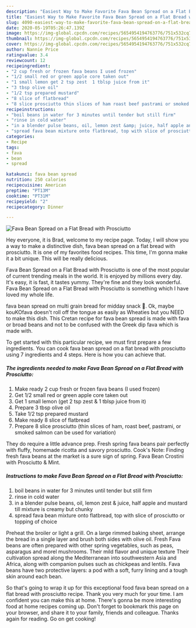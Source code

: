 ```yaml
---
description: "Easiest Way to Make Favorite Fava Bean Spread on a Flat Bread with Prosciutto"
title: "Easiest Way to Make Favorite Fava Bean Spread on a Flat Bread with Prosciutto"
slug: 4090-easiest-way-to-make-favorite-fava-bean-spread-on-a-flat-bread-with-prosciutto
date: 2020-05-19T05:26:47.139Z
image: https://img-global.cpcdn.com/recipes/5654954194763776/751x532cq70/fava-bean-spread-on-a-flat-bread-with-prosciutto-recipe-main-photo.jpg
thumbnail: https://img-global.cpcdn.com/recipes/5654954194763776/751x532cq70/fava-bean-spread-on-a-flat-bread-with-prosciutto-recipe-main-photo.jpg
cover: https://img-global.cpcdn.com/recipes/5654954194763776/751x532cq70/fava-bean-spread-on-a-flat-bread-with-prosciutto-recipe-main-photo.jpg
author: Nannie Price
ratingvalue: 3.4
reviewcount: 12
recipeingredient:
- "2 cup fresh or frozen fava beans I used frozen"
- "1/2 small red or green apple core taken out"
- "1 small lemon get 2 tsp zest  1 tblsp juice from it"
- "3 tbsp olive oil"
- "1/2 tsp prepared mustard"
- "8 slice of flatbread"
- "8 slice prosciutto thin slices of ham roast beef pastrami or smoked salmon can be used for variation"
recipeinstructions:
- "boil beans in water for 3 minutes until tender but still firm"
- "rinse in cold water"
- "in a blender pulse beans, oil, lemon zest &amp; juice, half apple and mustard till mixture is creamy but chunky"
- "spread fava bean mixture onto flatbread, top with slice of prosciutto or topping of choice"
categories:
- Recipe
tags:
- fava
- bean
- spread

katakunci: fava bean spread 
nutrition: 250 calories
recipecuisine: American
preptime: "PT13M"
cooktime: "PT31M"
recipeyield: "2"
recipecategory: Dinner

---
```



![Fava Bean Spread on a Flat Bread with Prosciutto](https://img-global.cpcdn.com/recipes/5654954194763776/751x532cq70/fava-bean-spread-on-a-flat-bread-with-prosciutto-recipe-main-photo.jpg)

Hey everyone, it is Brad, welcome to my recipe page. Today, I will show you a way to make a distinctive dish, fava bean spread on a flat bread with prosciutto. It is one of my favorites food recipes. This time, I'm gonna make it a bit unique. This will be really delicious.

Fava Bean Spread on a Flat Bread with Prosciutto is one of the most popular of current trending meals in the world. It is enjoyed by millions every day. It's easy, it is fast, it tastes yummy. They're fine and they look wonderful. Fava Bean Spread on a Flat Bread with Prosciutto is something which I have loved my whole life.

fava bean spread on multi grain bread for midday snack 🙂. Ok, maybe kouKOfava doesn&#39;t roll off the tongue as easily as Wheaties but you NEED to make this dish. This Cretan recipe for fava bean spread is made with fava or broad beans and not to be confused with the Greek dip fava which is made with.


To get started with this particular recipe, we must first prepare a few ingredients. You can cook fava bean spread on a flat bread with prosciutto using 7 ingredients and 4 steps. Here is how you can achieve that.

<!--inarticleads1-->

##### The ingredients needed to make Fava Bean Spread on a Flat Bread with Prosciutto:

1. Make ready 2 cup fresh or frozen fava beans (I used frozen)
1. Get 1/2 small red or green apple core taken out
1. Get 1 small lemon (get 2 tsp zest &amp; 1 tblsp juice from it)
1. Prepare 3 tbsp olive oil
1. Take 1/2 tsp prepared mustard
1. Make ready 8 slice of flatbread
1. Prepare 8 slice prosciutto (thin slices of ham, roast beef, pastrami, or smoked salmon can be used for variation)


They do require a little advance prep. Fresh spring fava beans pair perfectly with fluffy, homemade ricotta and savory prosciutto. Cook&#39;s Note: Finding fresh fava beans at the market is a sure sign of spring. Fava Bean Crostini with Prosciutto &amp; Mint. 

<!--inarticleads2-->

##### Instructions to make Fava Bean Spread on a Flat Bread with Prosciutto:

1. boil beans in water for 3 minutes until tender but still firm
1. rinse in cold water
1. in a blender pulse beans, oil, lemon zest &amp; juice, half apple and mustard till mixture is creamy but chunky
1. spread fava bean mixture onto flatbread, top with slice of prosciutto or topping of choice


Preheat the broiler or light a grill. On a large rimmed baking sheet, arrange the bread in a single layer and brush both sides with olive oil. Fresh Fava beans are often prepared with other spring vegetables, such as peas, asparagus and morel mushrooms. Their mild flavor and unique texture Their cultivation spread along the Mediterranean into southwestern Asia and Africa, along with companion pulses such as chickpeas and lentils. Fava beans have two protective layers: a pod with a soft, furry lining and a tough skin around each bean. 

So that's going to wrap it up for this exceptional food fava bean spread on a flat bread with prosciutto recipe. Thank you very much for your time. I am confident you can make this at home. There's gonna be more interesting food at home recipes coming up. Don't forget to bookmark this page on your browser, and share it to your family, friends and colleague. Thanks again for reading. Go on get cooking!
